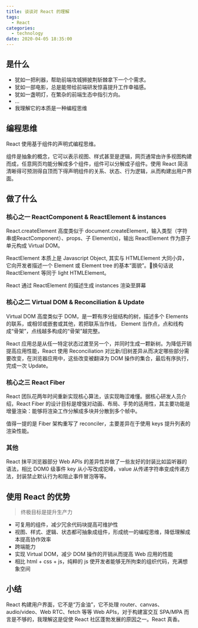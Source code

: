 ```yaml
---
title: 谈谈对 React 的理解
tags:
  - React
categories:
  - technology
date: 2020-04-05 18:35:00
---
```


## 是什么

- 犹如一把利器，帮助前端攻城狮披荆斩棘拿下一个个需求。
- 犹如一部电影，总是能带给前端研发惊喜提升工作幸福感。
- 犹如一盏明灯，在繁杂的前端生态中指引方向。
- ...
- 我理解它的本质是一种编程思维

## 编程思维

React 使用基于组件的声明式编程思维。

组件是抽象的概念，它可以表示视图、样式甚至是逻辑，网页通常由许多视图构建而成，任意网页均能分解成多个组件，组件可以分解成子组件。使用 React 简洁清晰得可预测得自顶而下得声明组件的关系、状态、行为逻辑，从而构建出用户界面。

## 做了什么

### 核心之一 ReactComponent & ReactElement & instances

React.createElement 高度类似于 document.createElement，输入类型（字符串或ReactComponent）、props、子 Element(s)，输出 ReactElement 作为原子单元构成 Virtual DOM。

ReactElement 本质上是 Javascript Object, 其实与 HTMLElement 大同小异，它向开发者描述一个 Element 或 Element tree 的基本“面貌”。换句话说 ReactElement 等同于 light HTMLElement。

React 通过 ReactElement 的描述生成 instances 渲染至屏幕

### 核心之二 Virtual DOM & Reconciliation & Update

Virtual DOM 高度类似于 DOM，是一颗有序分层结构的树，描述多个 Elements 的联系，或相邻或嵌套或其他，若把联系当作线， Element 当作点，点和线构成“骨架”，点线越多构成的“骨架”越完整。

React 应用总是从任一特定状态过渡至另一个，并同时生成一颗新树。为降低开销提高应用性能，React 使用 Reconciliation 对比新/旧树差异从而决定哪些部分需要改变，在浏览器应用中，这些改变被翻译为 DOM 操作的集合，最后有序执行，完成一次 Update。

### 核心之三 React Fiber

React 团队花两年时间重新实现核心算法，该实现晦涩难懂。据核心研发人员介绍，React Fiber 的设计目标是增强对动画、布局、手势的适用性，其主要功能是增量渲染：能够将渲染工作分解成多块并分散到多个帧中。

值得一提的是 Fiber 架构重写了 reconciler，主要差异在于使用 keys 提升列表的渲染性能。

### 其他

React 抹平浏览器部分 Web APIs 的差异性并做了一些友好的封装比如监听器的语法，相比 DOM0 级事件 key 从小写改成驼峰，value 从传递字符串变成传递方法，封装禁止默认行为和阻止事件冒泡等等。

## 使用 React 的优势

> 终极目标是提升生产力

- 可复用的组件，减少冗余代码块提高可维护性
- 视图、样式、逻辑、状态都可抽象成组件，形成统一的编程思维，降低理解成本提高协作效率
- 跨端能力
- 实现 Virtual DOM，减少 DOM 操作的开销从而提高 Web 应用的性能
- 相比 html + css + js，纯粹的 js 使开发者能够无所拘束的组织代码，充满想象空间

## 小结

React 构建用户界面，它不是“万金油”，它不处理 router、canvas、audio/video、Web RTC、fetch 等等 Web APIs，对于构建富交互 SPA/MPA 而言是不够的，我理解这是促使 React 社区蓬勃发展的原因之一。React 真香。
